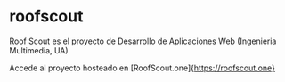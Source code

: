 # roofscout
Roof Scout es el proyecto de Desarrollo de Aplicaciones Web (Ingenieria Multimedia, UA)

Accede al proyecto hosteado en [RoofScout.one]{https://roofscout.one}

